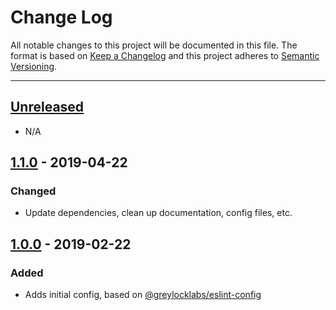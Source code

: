 # Change Log

All notable changes to this project will be documented in this file. The format is based on
[Keep a Changelog](http://keepachangelog.com/en/1.0.0/) and this project adheres to
[Semantic Versioning](http://semver.org/spec/v2.0.0.html).

---

## [Unreleased](https://github.com/greylocklabs/stylelint-config/compare/1.1.0...HEAD)

- N/A

## [1.1.0](https://github.com/greylocklabs/stylelint-config/releases/tag/1.1.0) - 2019-04-22

### Changed

- Update dependencies, clean up documentation, config files, etc.

## [1.0.0](https://github.com/greylocklabs/stylelint-config/releases/tag/1.0.0) - 2019-02-22

### Added

- Adds initial config, based on [@greylocklabs/eslint-config](https://github.com/greylocklabs/js)
